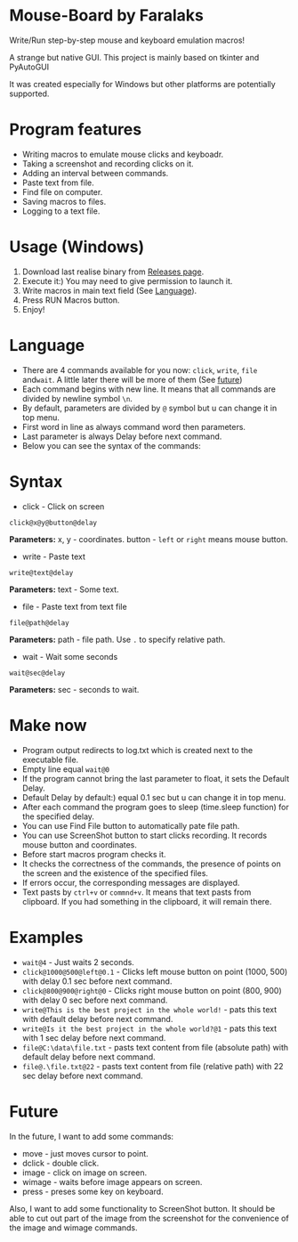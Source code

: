 # Mouse-Board by Faralaks
Write/Run step-by-step mouse and keyboard emulation macros!

A strange but native GUI. This project is mainly based on tkinter and PyAutoGUI

It was created especially for Windows but other platforms are potentially supported.

# Program features
- Writing macros to emulate mouse clicks and keyboadr.
- Taking a screenshot and recording clicks on it.
- Adding an interval between commands.
- Paste text from file.
- Find file on computer.
- Saving macros to files.
- Logging to a text file.


# Usage (Windows)
1. Download last realise binary from [Releases page](https://github.com/Faralaks/mouse-board/releases).
2. Execute it:) You may need to give permission to launch it.
3. Write macros in main text field (See [Language](#Language)).
4. Press RUN Macros button.
5. Enjoy!

# Language
- There are 4 commands available for you now: `click`, `write`, `file` and`wait`. A little later there will be more of them (See [future](#Future))
- Each command begins with new line. It means that all commands are divided by newline symbol `\n`.
- By default, parameters are divided by `@` symbol but u can change it in top menu.
- First word in line as always command word then parameters.
- Last parameter is always Delay before next command.
- Below you can see the syntax of the commands:

# Syntax
- click - Click on screen

`click@x@y@button@delay`

**Parameters:** x, y - coordinates. button - `left` or `right` means mouse button.

- write - Paste text

`write@text@delay`

**Parameters:** text - Some text.

- file - Paste text from text file

`file@path@delay`

**Parameters:** path - file path. Use `.` to specify relative path.

- wait - Wait some seconds

`wait@sec@delay`

**Parameters:** sec - seconds to wait.

# Make now
- Program output redirects to log.txt which is created next to the executable file.
- Empty line equal `wait@0`
- If the program cannot bring the last parameter to float, it sets the Default Delay.
- Default Delay by default:) equal 0.1 sec but u can change it in top menu.
- After each command the program goes to sleep (time.sleep function) for the specified delay.
- You can use Find File button to automatically pate file path.
- You can use ScreenShot button to start clicks recording. It records mouse button and coordinates.
- Before start macros program checks it.
- It checks the correctness of the commands, the presence of points on the screen and the existence of the specified files.
- If errors occur, the corresponding messages are displayed.
- Text pasts by `ctrl+v` or `commnd+v`. It means that text pasts from clipboard. If you had something in the clipboard, it will remain there.

# Examples
- `wait@4` - Just waits 2 seconds.
- `click@1000@500@left@0.1` - Clicks left mouse button on point (1000, 500) with delay 0.1 sec before next command.
- `click@800@900@right@0` - Clicks right mouse button on point (800, 900) with delay 0 sec before next command.
- `write@This is the best project in the whole world!` - pats this text with default delay before next command.
- `write@Is it the best project in the whole world?@1` - pats this text with 1 sec delay before next command.
- `file@C:\data\file.txt` - pasts text content from file (absolute path) with default delay before next command.
- `file@.\file.txt@22` - pasts text content from file (relative path) with 22 sec delay before next command.

# Future
In the future, I want to add some commands:
- move - just moves cursor to point.
- dclick - double click.
- image - click on image on screen.
- wimage - waits before image appears on screen.
- press - preses some key on keyboard.

Also, I want to add some functionality to ScreenShot button. It should be able to cut out part of the image from the screenshot for the convenience of the image and wimage commands.
